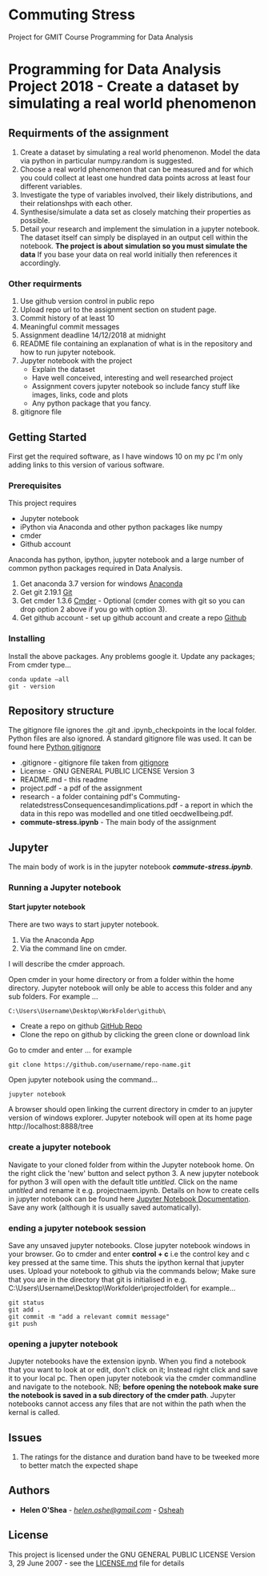 # Commuting Stress
Project for GMIT Course Programming for Data Analysis


# Programming for Data Analysis Project 2018 - Create a dataset by simulating a real world phenomenon



## Requirments of the assignment

   1. Create a dataset by simulating a real world phenomenon. Model the data via python in particular numpy.random is suggested. 
   2. Choose a real world phenomenon that can be measured and for which you could collect at least  one hundred data points across at least four different variables.  
   3. Investigate the type of variables involved, their likely distributions, and their relationshps with each other. 
   4. Synthesise/simulate a data set as closely matching their properties as possible. 
   5.  Detail your research and implement the simulation in a jupyter notebook. The dataset itself can simply be displayed in an output cell within the notebook. 
   **The project is about simulation so you must simulate the data** If you base your data on real world initially then references it accordingly. 

### Other requirments 

   1. Use github version control in public repo
   2. Upload repo url to the assignment section on student page. 
   3. Commit history of at least 10
   4. Meaningful commit messages
   5. Assignment deadline 14/12/2018 at midnight
   6. README file containing an explanation of what is in the repository and how to run jupyter notebook. 
   7. Jupyter notebook with the project
         * Explain the dataset
         * Have well conceived, interesting and well researched project
         * Assignment covers jupyter notebook so include fancy stuff like images, links, code and plots
         * Any python package that you fancy. 
   8. gitignore file



## Getting Started

First get the required software, as I have windows 10 on my pc I'm only adding links to this version of various software. 

### Prerequisites

This project requires

   * Jupyter notebook
   * iPython via Anaconda and other python packages like  numpy
   * cmder 
   * Github account
    
Anaconda has python, ipython, jupyter notebook and a large number of common python packages required in Data Analysis. 

   1. Get anaconda 3.7 version for windows [Anaconda](https://www.anaconda.com/download/)
   2. Get git 2.19.1 [Git](https://git-scm.com/download/win)
   3. Get cmder 1.3.6 [Cmder](https://github.com/cmderdev/cmder/releases/download/v1.3.6/cmder.zip) - Optional (cmder comes with git so you can drop option 2 above if you go with option 3).  
   4. Get github account - set up github account and create a repo [Github](https://github.com/)


### Installing

Install the above packages. Any problems google it. Update any packages; From cmder type... 

```
conda update –all 
git - version

```

## Repository structure

The gitignore file ignores the .git and .ipynb_checkpoints in the local folder. Python files are also ignored. A standard gitignore file was used. It can be found here [Python gitignore](https://github.com/github/gitignore/blob/master/Python.gitignore) 


* .gitignore - gitignore file taken from [gitignore](https://github.com/github/gitignore/blob/master/Python.gitignore)
* License - GNU GENERAL PUBLIC LICENSE Version 3
* README.md - this readme
* project.pdf - a pdf of the assignment
* research - a folder containing pdf's Commuting-relatedstressConsequencesandimplications.pdf - a report in which the data in this repo was modelled and one titled oecdwellbeing.pdf.
* **commute-stress.ipynb** - The main body of the assignment


## Jupyter 

The main body of work is in the jupyter notebook ***commute-stress.ipynb***. 


### Running a Jupyter notebook


#### Start jupyter notebook

There are two ways to start jupyter notebook. 

   1. Via the Anaconda App 
   2. Via the command line on cmder. 

I will describe the cmder approach.


Open cmder in your home directory or from a folder within the home directory. Jupyter notebook will only be able to access this folder and any sub folders. For example ...
```
C:\Users\Username\Desktop\WorkFolder\github\
```

   * Create a repo on github [GitHub Repo](https://github.com/Osheah/commute-stress)
   * Clone the repo on github by clicking the green clone or download link
    
Go to cmder and enter ... for example

```
git clone https://github.com/username/repo-name.git

```
Open jupyter notebook using the command...

```
jupyter notebook

```
A browser should open linking the current directory in cmder to an jupyter version of windows explorer. Jupyter notebook will open at its home page http://localhost:8888/tree


### create a jupyter notebook

Navigate to your cloned folder from within the Jupyter notebook home. On the right click the 'new' button and select python 3. A new jupyter notebook for python 3 will open with the default title *untitled*. Click on the name *untitled* and rename it e.g. projectnaem.ipynb. Details on how to create cells in jupyter notebook can be found here [Jupyter Notebook Documentation](https://jupyter-notebook.readthedocs.io/en/stable/notebook.html#basic-workflow). Save any work (although it is usually saved automatically). 

### ending a jupyter notebook session

Save any unsaved jupyter notebooks. Close jupyter notebook windows in your browser. Go to cmder and enter **control + c** i.e the control key and c key pressed at the same time. This shuts the ipython kernal that jupyter uses. Upload your notebook to github via the commands below; Make sure that you are in the directory that git is initialised in e.g. C:\Users\Username\Desktop\Workfolder\projectfolder\ for example...

```
git status
git add .
git commit -m "add a relevant commit message"
git push
```

### opening a jupyter notebook

Jupyter notebooks have the extension ipynb. When you find a notebook that you want to look at or edit, don't click on it; Instead right click and save it to your local pc. Then open jupyter notebook via the cmder commandline and navigate to the notebook. NB; **before opening the notebook make sure the notebook is saved in a sub directory of the cmder path**. Jupyter notebooks cannot access any files that are not within the path when the kernal is called. 

## Issues
1. The ratings for the distance and duration band have to be tweeked more to better match the expected shape
  


## Authors

* **Helen O'Shea** - *helen.oshe@gmail.com* - [Osheah](https://github.com/Osheah/)


## License

This project is licensed under the  GNU GENERAL PUBLIC LICENSE Version 3, 29 June 2007 - see the [LICENSE.md](LICENSE.md) file for details

